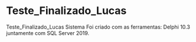 # Teste_Finalizado_Lucas
Teste_Finalizado_Lucas
Sistema Foi criado com as ferramentas:
Delphi 10.3 juntamente com SQL Server 2019.

